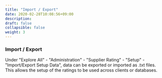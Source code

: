 ```yaml
---
title: "Import / Export"
date: 2020-02-28T10:08:56+09:00
description: 
draft: false
collapsible: false
weight: 3
---
```

### Import / Export

Under "Explore All" - "Administration" - "Supplier Rating" - "Setup" - "Import/Export Setup Data", data can be exported or imported as .txt files. This allows the setup of the ratings to be used across clients or databases.
